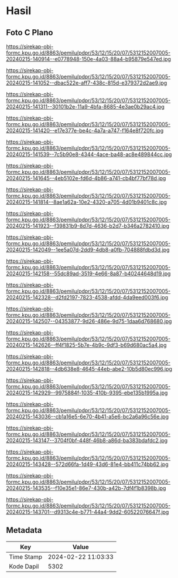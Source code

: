 # Hasil

## Foto C Plano

https://sirekap-obj-formc.kpu.go.id/8863/pemilu/pdpr/53/12/15/20/07/5312152007005-20240215-140914--e0778948-150e-4a03-88a4-b95879e547ed.jpg

https://sirekap-obj-formc.kpu.go.id/8863/pemilu/pdpr/53/12/15/20/07/5312152007005-20240215-141052--dbac522e-aff7-438c-815d-e379372d2ae9.jpg

https://sirekap-obj-formc.kpu.go.id/8863/pemilu/pdpr/53/12/15/20/07/5312152007005-20240215-141311--30101b2e-11a9-4bfa-8685-4e3ae0b29ac4.jpg

https://sirekap-obj-formc.kpu.go.id/8863/pemilu/pdpr/53/12/15/20/07/5312152007005-20240215-141420--e17e377e-be4c-4a7a-a747-f164e8f720fc.jpg

https://sirekap-obj-formc.kpu.go.id/8863/pemilu/pdpr/53/12/15/20/07/5312152007005-20240215-141539--7c5b90e8-4344-4ace-ba48-ac8e489844cc.jpg

https://sirekap-obj-formc.kpu.go.id/8863/pemilu/pdpr/53/12/15/20/07/5312152007005-20240215-141645--4eb5102e-fd6d-4b86-a741-cb4bf77bf78d.jpg

https://sirekap-obj-formc.kpu.go.id/8863/pemilu/pdpr/53/12/15/20/07/5312152007005-20240215-141814--8ae1a62a-10e2-4320-a705-4d01b9401c8c.jpg

https://sirekap-obj-formc.kpu.go.id/8863/pemilu/pdpr/53/12/15/20/07/5312152007005-20240215-141923--f39831b9-8d7d-4636-b2d7-b346a2782410.jpg

https://sirekap-obj-formc.kpu.go.id/8863/pemilu/pdpr/53/12/15/20/07/5312152007005-20240215-142049--1ee5a07d-2dd9-4db8-a0fb-704888fdbd3d.jpg

https://sirekap-obj-formc.kpu.go.id/8863/pemilu/pdpr/53/12/15/20/07/5312152007005-20240215-142158--55dc89ad-3519-4e66-8a87-b40244648d19.jpg

https://sirekap-obj-formc.kpu.go.id/8863/pemilu/pdpr/53/12/15/20/07/5312152007005-20240215-142328--d2fd2197-7823-4538-afdd-4da9eed003f6.jpg

https://sirekap-obj-formc.kpu.go.id/8863/pemilu/pdpr/53/12/15/20/07/5312152007005-20240215-142507--04353877-9d26-486e-9d75-1daa6d768680.jpg

https://sirekap-obj-formc.kpu.go.id/8863/pemilu/pdpr/53/12/15/20/07/5312152007005-20240215-142626--ff4f1825-5b7e-4b9c-9df3-b69d680ac5a4.jpg

https://sirekap-obj-formc.kpu.go.id/8863/pemilu/pdpr/53/12/15/20/07/5312152007005-20240215-142818--4db638e8-4645-44eb-abe2-10b5d80ec996.jpg

https://sirekap-obj-formc.kpu.go.id/8863/pemilu/pdpr/53/12/15/20/07/5312152007005-20240215-142929--9975884f-1035-410b-9395-ebe135b1995a.jpg

https://sirekap-obj-formc.kpu.go.id/8863/pemilu/pdpr/53/12/15/20/07/5312152007005-20240215-143036--cb1a16e5-6e70-4b41-a5e6-bc2a6a96c56e.jpg

https://sirekap-obj-formc.kpu.go.id/8863/pemilu/pdpr/53/12/15/20/07/5312152007005-20240215-143147--3704f0bf-448f-46b8-a86d-ba383bdafdc2.jpg

https://sirekap-obj-formc.kpu.go.id/8863/pemilu/pdpr/53/12/15/20/07/5312152007005-20240215-143428--572d66fa-1d49-43d6-81e4-bb411c74bb62.jpg

https://sirekap-obj-formc.kpu.go.id/8863/pemilu/pdpr/53/12/15/20/07/5312152007005-20240215-143535--f10e35e1-86e7-430b-a42b-7df4f1b8398b.jpg

https://sirekap-obj-formc.kpu.go.id/8863/pemilu/pdpr/53/12/15/20/07/5312152007005-20240215-143701--d9313c4e-b771-44a4-9dd2-60522076647f.jpg


## Metadata

| Key        | Value               |
| ---------- | ------------------- |
| Time Stamp | 2024-02-22 11:03:33 |
| Kode Dapil | 5302                |



